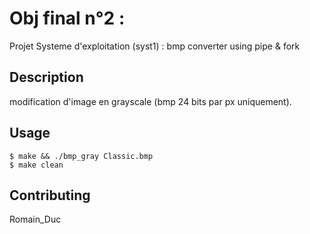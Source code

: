 # Obj final n°2 : 

Projet Systeme d'exploitation (syst1) : bmp converter using pipe & fork

## Description

modification d'image en grayscale (bmp 24 bits par px uniquement).

## Usage

```
$ make && ./bmp_gray Classic.bmp
$ make clean
```

## Contributing

Romain_Duc
